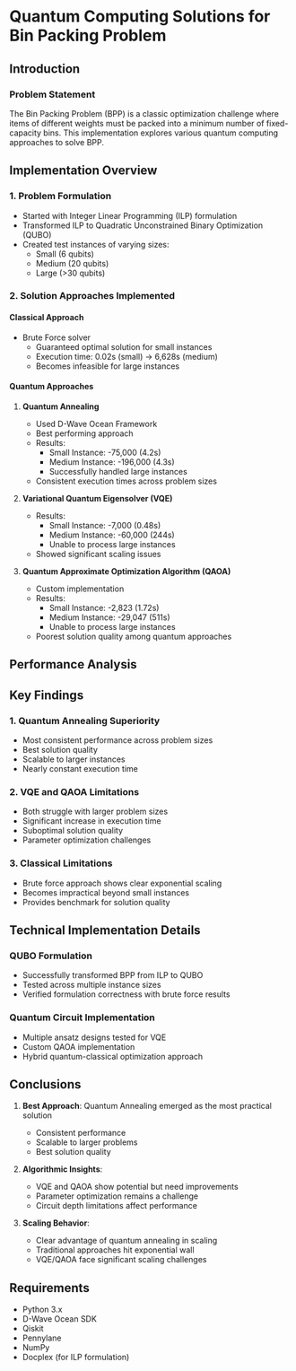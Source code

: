 # Quantum Computing Solutions for Bin Packing Problem

## Introduction

### Problem Statement
The Bin Packing Problem (BPP) is a classic optimization challenge where items of different weights must be packed into a minimum number of fixed-capacity bins. This implementation explores various quantum computing approaches to solve BPP.

## Implementation Overview

### 1. Problem Formulation
- Started with Integer Linear Programming (ILP) formulation
- Transformed ILP to Quadratic Unconstrained Binary Optimization (QUBO)
- Created test instances of varying sizes:
  - Small (6 qubits)
  - Medium (20 qubits)
  - Large (>30 qubits)

### 2. Solution Approaches Implemented

#### Classical Approach
- Brute Force solver
  - Guaranteed optimal solution for small instances
  - Execution time: 0.02s (small) → 6,628s (medium)
  - Becomes infeasible for large instances

#### Quantum Approaches

1. **Quantum Annealing**
   - Used D-Wave Ocean Framework
   - Best performing approach
   - Results:
     - Small Instance: -75,000 (4.2s)
     - Medium Instance: -196,000 (4.3s)
     - Successfully handled large instances
   - Consistent execution times across problem sizes

2. **Variational Quantum Eigensolver (VQE)**
   - Results:
     - Small Instance: -7,000 (0.48s)
     - Medium Instance: -60,000 (244s)
     - Unable to process large instances
   - Showed significant scaling issues

3. **Quantum Approximate Optimization Algorithm (QAOA)**
   - Custom implementation
   - Results:
     - Small Instance: -2,823 (1.72s)
     - Medium Instance: -29,047 (511s)
     - Unable to process large instances
   - Poorest solution quality among quantum approaches

## Performance Analysis




## Key Findings

### 1. Quantum Annealing Superiority
- Most consistent performance across problem sizes
- Best solution quality
- Scalable to larger instances
- Nearly constant execution time

### 2. VQE and QAOA Limitations
- Both struggle with larger problem sizes
- Significant increase in execution time
- Suboptimal solution quality
- Parameter optimization challenges

### 3. Classical Limitations
- Brute force approach shows clear exponential scaling
- Becomes impractical beyond small instances
- Provides benchmark for solution quality

## Technical Implementation Details

### QUBO Formulation
- Successfully transformed BPP from ILP to QUBO
- Tested across multiple instance sizes
- Verified formulation correctness with brute force results

### Quantum Circuit Implementation
- Multiple ansatz designs tested for VQE
- Custom QAOA implementation
- Hybrid quantum-classical optimization approach

## Conclusions

1. **Best Approach**: Quantum Annealing emerged as the most practical solution
   - Consistent performance
   - Scalable to larger problems
   - Best solution quality

2. **Algorithmic Insights**:
   - VQE and QAOA show potential but need improvements
   - Parameter optimization remains a challenge
   - Circuit depth limitations affect performance

3. **Scaling Behavior**:
   - Clear advantage of quantum annealing in scaling
   - Traditional approaches hit exponential wall
   - VQE/QAOA face significant scaling challenges



## Requirements
- Python 3.x
- D-Wave Ocean SDK
- Qiskit
- Pennylane
- NumPy
- Docplex (for ILP formulation)
